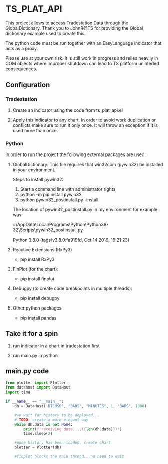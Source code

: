 # TS_PLAT_API

This project allows to access Tradestation Data through the GlobalDictionary. Thank you to JohnR@TS for providing the Global dictionary example used to create this. 

The python code must be run together with an EasyLanguage indicator that acts as a proxy.

Please use at your own risk. It is still work in progress and relies heavily in COM objects where improper shutdown can lead to TS platform uninteded consequences.


## Configuration

### Tradestation

1. Create an indicator using the code from ts_plat_api.el

2. Apply this indicator to any chart. In order to avoid work duplication or conflicts make sure to run it only once. It will throw an exception if it is used more than once.

### Python

In order to run the project the following external packages are used:

1. GlobalDictionary:
    This file requires that win32com (pywin32) be installed in your environment.

    Steps to install pywin32:

    1. Start a command line with administrator rights
    2. python -m pip install pywin32
    3. python pywin32_postinstall.py -install

    The location of pywin32_postinstall.py in my environment for example was:
    
    ~\AppData\Local\Programs\Python\Python38-32\Scripts\pywin32_postinstall.py 

    Python 3.8.0 (tags/v3.8.0:fa919fd, Oct 14 2019, 19:21:23)    

2. Reactive Extensions (RxPy3)
    * pip install RxPy3

3. FinPlot (for the chart):
    * pip install finplot

4. Debugpy (to create code breakpoints in multiple threads):
    * pip install debugpy

5. Other python packages
    * pip install pandas


## Take it for a spin

1. run indicator in a chart in tradestation first

2. run main.py in python

## main.py code
```python
from plotter import Plotter
from datahost import DataHost
import time

if __name__ == "__main__":
    dh = DataHost('BTCUSD', "BARS", "MINUTES", 1, "BARS", 1000)

    #we wait for history to be deployed...
    # TODO: create a more elegant way
    while dh.data is not None:
        print(f'receiving data....({len(dh.data)})')	
        time.sleep(2)

    #once history has been loaded, create chart
    plotter = Plotter(dh)

    #finplot blocks the main thread...no need to wait
```
